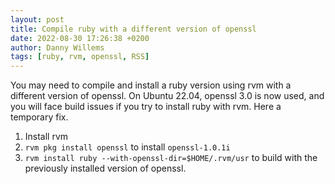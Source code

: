```yaml
---
layout: post
title: Compile ruby with a different version of openssl
date: 2022-08-30 17:26:38 +0200
author: Danny Willems
tags: [ruby, rvm, openssl, RSS]
---
```


You may need to compile and install a ruby version using rvm with a different
version of openssl. On Ubuntu 22.04, openssl 3.0 is now used, and you will face
build issues if you try to install ruby with rvm. Here a temporary fix.

1. Install rvm
2. `rvm pkg install openssl` to install `openssl-1.0.1i`
3. `rvm install ruby --with-openssl-dir=$HOME/.rvm/usr` to build with the
   previously installed version of openssl.
